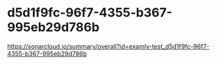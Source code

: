 # d5d1f9fc-96f7-4355-b367-995eb29d786b
https://sonarcloud.io/summary/overall?id=examly-test_d5d1f9fc-96f7-4355-b367-995eb29d786b
